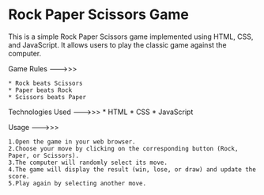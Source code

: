 # Rock Paper Scissors Game

This is a simple Rock Paper Scissors game implemented using HTML, CSS, and JavaScript. It allows users to play the classic game against the computer.

Game Rules --->>>
    
    * Rock beats Scissors
    * Paper beats Rock
    * Scissors beats Paper

Technologies Used --->>>
    * HTML
    * CSS
    * JavaScript

Usage --->>>

    1.Open the game in your web browser.
    2.Choose your move by clicking on the corresponding button (Rock, Paper, or Scissors).
    3.The computer will randomly select its move.
    4.The game will display the result (win, lose, or draw) and update the score.
    5.Play again by selecting another move.
